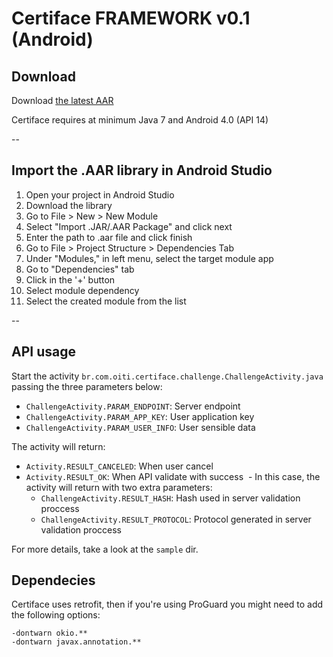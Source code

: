 # Certiface FRAMEWORK v0.1 (Android)

## Download

Download [the latest AAR](#)

Certiface requires at minimum Java 7 and Android 4.0 (API 14)

--

## Import the .AAR library in Android Studio


1. Open your project in Android Studio
1. Download the library
1. Go to File > New > New Module
1. Select "Import .JAR/.AAR Package" and click next
1. Enter the path to .aar file and click finish
1. Go to File > Project Structure > Dependencies Tab
1. Under "Modules," in left menu, select the target module app
1. Go to "Dependencies" tab
1. Click in the '+' button
1. Select module dependency
1. Select the created module from the list

--

## API usage

Start the activity `br.com.oiti.certiface.challenge.ChallengeActivity.java` passing the three parameters below:
- `ChallengeActivity.PARAM_ENDPOINT`: Server endpoint
- `ChallengeActivity.PARAM_APP_KEY`:  User application key
- `ChallengeActivity.PARAM_USER_INFO`: User sensible data

The activity will return:
- `Activity.RESULT_CANCELED`: When user cancel
- `Activity.RESULT_OK`: When API validate with success
  - In this case, the activity will return with two extra parameters:
    - `ChallengeActivity.RESULT_HASH`: Hash used in server validation proccess
    - `ChallengeActivity.RESULT_PROTOCOL`: Protocol generated in server validation proccess 


For more details, take a look at the `sample` dir.


## Dependecies

Certiface uses retrofit, then if you're using ProGuard you might need to add the following options:

```
-dontwarn okio.**
-dontwarn javax.annotation.**
```

